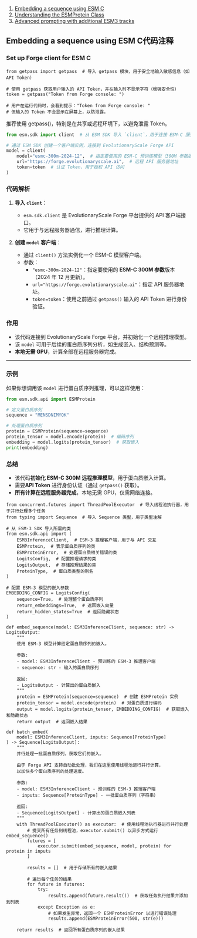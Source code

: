 1. [Embedding a sequence using ESM C](https://github.com/evolutionaryscale/esm/blob/main/cookbook/tutorials/2_embed.ipynb)  
2. [Understanding the ESMProtein Class](https://github.com/evolutionaryscale/esm/blob/main/cookbook/tutorials/1_esmprotein.ipynb)  
3. [Advanced prompting with additional ESM3 tracks](https://github.com/evolutionaryscale/esm/blob/main/cookbook/tutorials/4_forge_generate.ipynb)  
## Embedding a sequence using ESM C代码注释
### Set up Forge client for ESM C
```
from getpass import getpass  # 导入 getpass 模块，用于安全地输入敏感信息（如 API Token）

# 使用 getpass 获取用户输入的 API Token，并在输入时不显示字符（增强安全性）
token = getpass("Token from Forge console: ")

# 用户在运行代码时，会看到提示："Token from Forge console: "
# 但输入的 Token 不会显示在屏幕上，以防泄露。

```
推荐使用 getpass()，特别是在共享或远程环境下，以避免泄露 Token。    


```python
from esm.sdk import client  # 从 ESM SDK 导入 `client`，用于连接 ESM-C 服务器

# 通过 ESM SDK 创建一个客户端实例，连接到 EvolutionaryScale Forge API
model = client(
    model="esmc-300m-2024-12",  # 指定要使用的 ESM-C 预训练模型（300M 参数版本，2024 年 12 月版本）
    url="https://forge.evolutionaryscale.ai",  # 远程 API 服务器地址
    token=token  # 认证 Token，用于授权 API 访问
)
```

### **代码解析**
1. **导入 `client`**：  
   - `esm.sdk.client` 是 EvolutionaryScale Forge 平台提供的 API 客户端接口。
   - 它用于与远程服务器通信，进行推理计算。

2. **创建 `model` 客户端**：
   - 通过 `client()` 方法实例化一个 ESM-C 模型客户端。
   - 参数：
     - `"esmc-300m-2024-12"`：指定要使用的 **ESM-C 300M 参数**版本（2024 年 12 月更新）。
     - `url="https://forge.evolutionaryscale.ai"`：指定 API 服务器地址。
     - `token=token`：使用之前通过 `getpass()` 输入的 API Token 进行身份验证。

### **作用**
- 该代码连接到 EvolutionaryScale Forge 平台，并初始化一个远程推理模型。
- 该 `model` 可用于后续的蛋白质序列分析，如生成嵌入、结构预测等。
- **本地无需 GPU**，计算全部在远程服务器完成。

---

### **示例**
如果你想调用该 `model` 进行蛋白质序列推理，可以这样使用：
```python
from esm.sdk.api import ESMProtein

# 定义蛋白质序列
sequence = "MENSDNIMYQK"

# 处理蛋白质序列
protein = ESMProtein(sequence=sequence)
protein_tensor = model.encode(protein)  # 编码序列
embedding = model.logits(protein_tensor)  # 获取嵌入
print(embedding)
```

### **总结**
- 该代码**初始化 ESM-C 300M 远程推理模型**，用于蛋白质嵌入计算。
- 需要**API Token** 进行身份认证（通过 `getpass()` 获取）。
- **所有计算在远程服务器完成**，本地无需 GPU，仅需网络连接。
```
from concurrent.futures import ThreadPoolExecutor  # 导入线程池执行器，用于并行处理多个任务
from typing import Sequence  # 导入 Sequence 类型，用于类型注解

# 从 ESM-3 SDK 导入所需的类
from esm.sdk.api import (
    ESM3InferenceClient,  # ESM-3 推理客户端，用于与 API 交互
    ESMProtein,  # 表示蛋白质序列的类
    ESMProteinError,  # 处理蛋白质相关错误的类
    LogitsConfig,  # 配置推理请求的类
    LogitsOutput,  # 存储推理结果的类
    ProteinType,  # 蛋白质类型的别名
)

# 配置 ESM-3 模型的嵌入参数
EMBEDDING_CONFIG = LogitsConfig(
    sequence=True,  # 处理整个蛋白质序列
    return_embeddings=True,  # 返回嵌入向量
    return_hidden_states=True  # 返回隐藏状态
)

def embed_sequence(model: ESM3InferenceClient, sequence: str) -> LogitsOutput:
    """
    使用 ESM-3 模型计算给定蛋白质序列的嵌入。
    
    参数:
    - model: ESM3InferenceClient - 预训练的 ESM-3 推理客户端
    - sequence: str - 输入的蛋白质序列
    
    返回:
    - LogitsOutput - 计算出的蛋白质嵌入
    """
    protein = ESMProtein(sequence=sequence)  # 创建 ESMProtein 实例
    protein_tensor = model.encode(protein)  # 对蛋白质进行编码
    output = model.logits(protein_tensor, EMBEDDING_CONFIG)  # 获取嵌入和隐藏状态
    return output  # 返回嵌入结果

def batch_embed(
    model: ESM3InferenceClient, inputs: Sequence[ProteinType]
) -> Sequence[LogitsOutput]:
    """
    并行处理一批蛋白质序列，获取它们的嵌入。

    由于 Forge API 支持自动批处理，我们在这里使用线程池进行并行计算，
    以加快多个蛋白质序列的处理速度。

    参数:
    - model: ESM3InferenceClient - 预训练的 ESM-3 推理客户端
    - inputs: Sequence[ProteinType] - 一批蛋白质序列（字符串）

    返回:
    - Sequence[LogitsOutput] - 计算出的蛋白质嵌入列表
    """
    with ThreadPoolExecutor() as executor:  # 使用线程池执行器进行并行处理
        # 提交所有任务到线程池，executor.submit() 以异步方式运行 embed_sequence()
        futures = [
            executor.submit(embed_sequence, model, protein) for protein in inputs
        ]
        
        results = []  # 用于存储所有的嵌入结果
        
        # 遍历每个任务的结果
        for future in futures:
            try:
                results.append(future.result())  # 获取任务执行结果并添加到列表
            except Exception as e:
                # 如果发生异常，返回一个 ESMProteinError 以进行错误处理
                results.append(ESMProteinError(500, str(e)))
    
    return results  # 返回所有蛋白质序列的嵌入结果


```
